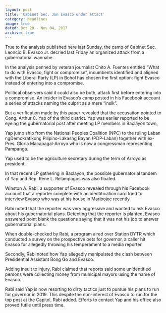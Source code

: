 ```yaml
---
layout: post
title: 'Cabinet Sec. Jun Evasco under attact'
category: headlines
image: true
dated: 0ct 29 - Nov 04, 2017
archive: true
---
```


True to the analysis published here last Sunday, the camp of Cabinet Sec. Leoncio B. Evasco Jr. decried last Friday an organized attack from a gubernatorial wannabe.

In the analysis penned by veteran journalist Chito A. Fuentes entitled “What to do with Evasco, fight or compromise”, incumbents identified and aligned with the Liberal Party (LP) in Bohol has chosen the first option: fight Evasco instead of entering into a compromise.

Political observers said it could also be both, attack first before entering into a compromise.
An insider in Evasco’s camp posted in his Facebook account a series of attacks naming the culprit as a mere “insik”.

But a verification made by this paper revealed that the accusation pointed to Cong. Arthur C. Yap of the third district. Yap was earlier reported to be eyeing the gubernatorial post after meeting LP members in Baclayon town,

Yap jump ship from the National Peoples Coalition (NPC) to the ruling Laban ngDemokratikong Pilipino-Lakasng Bayan (PDP-Laban) together with ex-Pres. Gloria Macapagal-Arroyo who is now a congressman representing Pampanga.

Yap used to be the agriculture secretary during the term of Arroyo as president.

In that recent LP gathering in Baclayon, the possible gubernatorial tandem of Yap and Rep. Rene L. Relampagos was also floated.

Winston A. Rabi, a supporter of Evasco revealed through his Facebook account that a reporter complete with an identification card tried to interview Evasco who was at his house in Maribojoc recently.

Rabi noted that the reporter was very aggressive and wanted to ask Evasco about his gubernatorial plans.
Detecting that the reporter is planted, Evasco answered point blank the questions saying that it was not his job to answer gubernatorial plans.

When double-checked by Rabi, a program aired over Station DYTR which conducted a survey on the prospective bets for governor, a caller hit Evasco for allegedly throwing his temperament to a media reporter.

Secondly, Rabi noted how Yap allegedly manipulated the clash between Presidential Assistant Bong Go and Evasco.

Adding insult to injury, Rabi claimed that reports said some unidentified persons were collecting money from municipal mayors using the name of Evasco.

Rabi said Yap is now resorting to dirty tactics just to pursue his plans to run for governor in 2019.
This despite the non-interest of Evasco to run for the top post at the Capitol, Rabi added.
Efforts to contact Yap and his office also proved futile until press time.  


